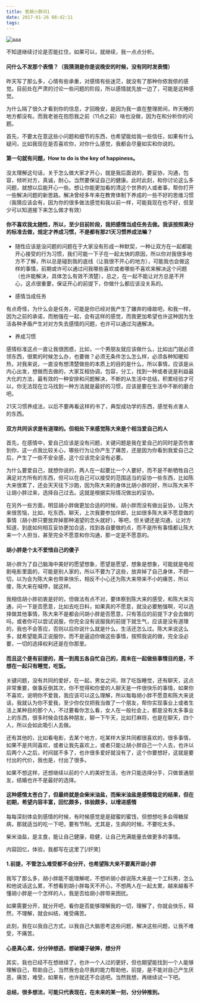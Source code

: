 ```yaml
---
title: 答胡小胖问1
date: 2017-01-26 08:42:11
tags:
---
```


![aaa](http://7xkzbi.com1.z0.glb.clouddn.com/IMG_8186.jpg)

不知道继续讨论是否能扛住，如果可以，就继续，我一点点分析。

#### 问什么不发那个表情？（我猜测是你是说晚安的时候，没有同时发表情）

昨天写了那么多，心情有些承重，对感情有些迷茫，就没有了那种你侬我侬的感觉。目前处在严肃的讨论一些问题的阶段，所以感情就先放一边了，可能是这种感觉。

为什么隔了很久才看到你的信息，才回晚安，是因为我一直在整理房间，昨天睡的地方都没有。而我老爸在抱怨我之前（11点之前）啥也没做，因为在和分析你的问题。

首先，不要太在意这些小问题和细节的东西，也希望能给我一些信任，如果有什么疑问，比如我现在是否喜欢你，对你什么感觉，我都会尽量如实和你说的。

#### 第一句就有问题，How to do is the key of happiness。

没太理解这句话，关于怎么做大家才开心，就是我后面说的，要妥协，沟通，包容，倾听对方，真诚，耐心。当然要保证自己的健康。此时此刻，和你讨论这么多问题，就想以后能开心一些。想让你能更加看的清这个世界的人或者事，帮你打开一些解决问题的新思路。解决曾经多年来在教育体制下养成的一些不好的思维习惯（我猜应该会有，因为你的很多做法感觉和我以前一样，可能我现在也不好，但至少可以知道接下来怎么做才有效）

#### 你不喜欢我太随性，所以，至少目前阶段，我把感情当成任务去做。我该按照满分的标准去做，规定才养成习惯，不是都有那21天习惯养成法嘛？

* 随性应该是没问题的问题在于大家没有形成一种默契，一种让双方在一起都能开心接受的行为习惯，我们可能一下子在一起太快的原因，所以你对我很多地方不了解，所以总是碰到我的底线（让我很不开心的地方），可能我也会做这样的事情，前期或许可以通过问我哪些喜欢或者哪些不喜欢来解决这个问题（也许能解决，具体怎么有效不清楚），总之，在一起不能让对方总是不开心，这点很重要，保证开心的前提下，你做什么都应该没关系的。

* 感情当成任务

有点奇怪，为什么会是任务，可能是你已经对我产生了嫌弃的缘故吧，和我一样，因为之前的承诺，而勉强在一起，会有这样的感觉，而我更加希望也许这种因为生活各种矛盾产生对对方失去感情的问题，也许可以通过沟通解决。

* 养成习惯

感情标准这点一直让我很困惑，比如，一个男朋友就应该做什么，比如出门就必须领东西，很累的时候怎么办，也要做？必须无条件怎么怎么样，必须各种知暖知热，对我来说，一直没有想清楚做些的本质上的目的是什么，所以事情，应该是从内心出发，想做而去做的，大家互相协调，包容，分工，找到一种或者说是利益最大化的方法，最有效的一种安排和问题解决，不断的从生活中总结，积累经验才可以，你无法现在立马找到一种方法就是最好的习惯，应该是要在生活中不断的磨合吧。

21天习惯养成法，以后不要再看这样的书了，典型成功学的东西，感觉有点害人的东西。

#### 双方共同诉求是有道理的。但相处下来感觉陈大来是个相当爱自己的人

首先，在感情中，爱自己应该是没有问题，关键问题是我在爱自己的同时是否伤害到你，这一点我比较关心，哪些行为让你产生了痛苦，还是因为你看到我爱自己之后，产生了一些不安全感，这个应该完全没有必要。

为什么要爱自己，就想你说的，两人在一起要比一个人要好，而不是不断牺牲自己满足对方所有的东西，但可以在自己可以接受的范围适当的妥协一些东西，比如陈大来很累了，还会天天往下沙跑，因为陈大来的身体比胡小胖的好，所以陈大来不让胡小胖过来，选择自己过去。这就是根据实际情况做出的妥协。

在另外一些方面，明显胡小胖做更加合适的时候，胡小胖而没有做出妥协，让陈大来很苦恼，比如，吃东西，聊天，上次我要参加伴郎，比如很多陈大来不愿意做的事情（胡小胖只要放弃掉那种渴望的念头就好），等吧，但关键还是沟通，让对方知道，到底如何相互妥协更加合适，找到各自要做的点，而不是所有事情都让陈大来一个人担当，甚至完全不愿意和你沟通，那一定是不愿意的。


#### 胡小胖是个太不爱惜自己的傻子

胡小胖为了自己脑海中美好的愿望想象，愿望是愿望，想象是想象，可能就是电视剧电影里面的，可能是别人家的，所以不要为了这些，放弃掉了自己身体，不顾一切，以为会为陈大来也带来快乐，相反不小心还为陈大来带来不小的痛苦，所以傻，陈大来在喊停，就这样。

我相信胡小胖初衷是好的，但做法有点不对，要体察到陈大来的感受，和陈大来沟通，问一下是否愿意，比如去吃日料，如果真的不愿意，就没必要勉强啊，可以选择做其他事情，陈大来不是都会问胡小胖是否愿意，只有答应的前提下才会去做的吗，或者你可以尝试说服，你完全没有说服我的前提下就生气，应该是没有道理的，我也不会答应，否则以后你说什么就是什么，生活还怎么过。陈大来说这么多，就希望能真正说服你，而不是逼迫你做这些事情，按照我说的做，完全没必要，一切的选择权利还是在你那里。


#### 而且这个是有前提的，周一到周五各自忙自己的，周末在一起做些事情目的是，不想在一起只有睡觉，吃饭。

关键问题，没有共同的爱好，在一起，男女之间，除了吃饭睡觉，还有聊天，这点非常重要，做事反倒其次，你不觉得和你爱的人聊天是一件很快乐的事情，如果你不喜欢，说明你不爱我，我应该可以这么理解，所以每每胡小胖不愿意和陈大来说话，我就认为你不爱我，至少你仅仅把我当做了一个朋友，帮你实现事业上或者生活上某种目的那个人，不过要看你怎么看，女人在一般社会上，都是没有太多事业上的东西，很多时候会找各种朋友，聊一下午天，比如打麻将，也是在聊天，四个人，所以会如此吸引人去做。

还有其他的，比如看电影，去某个地方，吃某样大家共同都很喜欢的，很多事情，如果不是共同喜欢，或者让我先喜欢上，或者只能让胡小胖自己一个人去，也许以后两个人之后，时间就不多了，也许很多爱好就没有了，这个你要想好，这就是要付出的代价，我也是，付出了很多。

如果不想这样，还想继续以前的个人的美好生活，也许只能选择分手，只做普通朋友，结婚也许不是最好的选择。


#### 这种感情太苍白了，但最终就是会柴米油盐，而柴米油盐是感情稳定的结果，但在初期，希望内容丰富，回忆颇多，体验颇多，以增进感情

每每深刻体会到感情的时候，有时候感觉是是甜蜜的蜜饯，但想想吃多会得糖尿病，那就适当的吃一下吧，要有节制。尤其是，生病的时候，不要吃太多。

柴米油盐，是主食，能让自己健康，稳健，让自己充满能量去做更多的事情。

内容回忆，体验，我都写在这里了[/奸笑]


#### 1.前提，不管怎么难受都不会分开，也希望陈大来不要离开胡小胖

我写了那么多，胡小胖能不能理解呢，不想听胡小胖说陈大来是一个工科男，怎么和他说话这么累，不想看到胡小胖每天不开心，不想两人在一起太累，越来越看不懂胡小胖是一个怎样的人，我是否给胡小胖带来困扰。

如果需要分开，就分开吧，看你是否能够理解我的一切，理解了，你就会快乐，释然，不理解，就会纠结，难受痛苦。

此刻，我在以我自己方式，以我自己大脑思考这些问题，解决这些问题，让我不难受，不痛苦。

#### 心是真心累，分分钟想逃，想破罐子破摔，想分开

其实，我也已经不在想继续了，也许一个人过的更好，但也期望能找到一个人能够理解自己，帮助自己，当然我也会尽我的能力帮助他，前提，是不能对自己产生厌恶，痛苦，难受，如果有，也许就还不合适吧。当然我想，再继续试一下吧。


#### 总结，很多想法，可能只代表现在，在未来的某一刻，分分钟推到。



		


